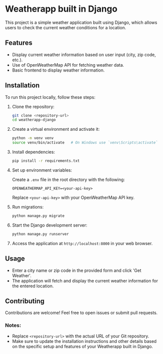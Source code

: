 
# Weatherapp built in Django

This project is a simple weather application built using Django, which allows users to check the current weather conditions for a location.

## Features

- Display current weather information based on user input (city, zip code, etc.).
- Use of OpenWeatherMap API for fetching weather data.
- Basic frontend to display weather information.

## Installation

To run this project locally, follow these steps:

1. Clone the repository:

   ```bash
   git clone <repository-url>
   cd weatherapp-django
   ```

2. Create a virtual environment and activate it:

   ```bash
   python -m venv venv
   source venv/bin/activate   # On Windows use `venv\Scripts\activate`
   ```

3. Install dependencies:

   ```bash
   pip install -r requirements.txt
   ```

4. Set up environment variables:
   
   Create a `.env` file in the root directory with the following:

   ```plaintext
   OPENWEATHERMAP_API_KEY=<your-api-key>
   ```

   Replace `<your-api-key>` with your OpenWeatherMap API key.

5. Run migrations:

   ```bash
   python manage.py migrate
   ```

6. Start the Django development server:

   ```bash
   python manage.py runserver
   ```

7. Access the application at `http://localhost:8000` in your web browser.

## Usage

- Enter a city name or zip code in the provided form and click 'Get Weather'.
- The application will fetch and display the current weather information for the entered location.

## Contributing

Contributions are welcome! Feel free to open issues or submit pull requests.


### Notes:
- Replace `<repository-url>` with the actual URL of your Git repository.
- Make sure to update the installation instructions and other details based on the specific setup and features of your Weatherapp built in Django.
